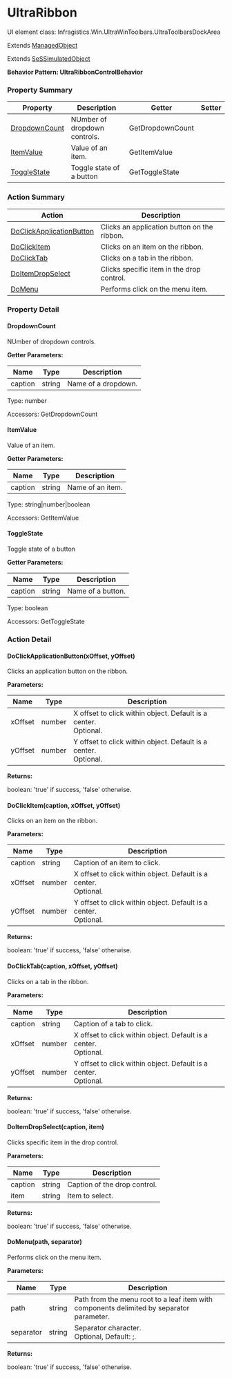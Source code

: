 # UltraRibbon

UI element class: Infragistics.Win.UltraWinToolbars.UltraToolbarsDockArea

Extends [ManagedObject](ManagedObject.md)

Extends [SeSSimulatedObject](SeSSimulatedObject.md)





**Behavior Pattern: UltraRibbonControlBehavior**


<!-- ============================== property summary ========================== -->

	

### Property Summary

| **Property** | **Description** | **Getter** | **Setter** |
| ------------ | --------------- | ---------- | ---------- |
| [DropdownCount](#DropdownCount) | NUmber of dropdown controls. | GetDropdownCount |  |
| [ItemValue](#ItemValue) | Value of an item. | GetItemValue |  |
| [ToggleState](#ToggleState) | Toggle state of a button | GetToggleState |  |



	
<!-- ============================== action summary ========================== -->



### Action Summary

|  **Action** | **Description** | 
| ----------- | --------------- |
|	[DoClickApplicationButton](#DoClickApplicationButton) | Clicks an application button on the ribbon. |
|	[DoClickItem](#DoClickItem) | Clicks on an item on the ribbon. |
|	[DoClickTab](#DoClickTab) | Clicks on a tab in the ribbon. |
|	[DoItemDropSelect](#DoItemDropSelect) | Clicks specific item in the drop control. |
|	[DoMenu](#DoMenu) | Performs click on the menu item. |




<!-- ============================== property detail ========================== -->
	
### Property Detail
		
<a name="DropdownCount"></a>
#### DropdownCount


NUmber of dropdown controls.

			
**Getter Parameters:**

| **Name** | **Type** | **Description** |
| -------- | -------- | --------------- |	
| caption | string | Name of a dropdown. |


	
			
Type: number
			
			
Accessors: GetDropdownCount
			
		
<a name="ItemValue"></a>
#### ItemValue


Value of an item.

			
**Getter Parameters:**

| **Name** | **Type** | **Description** |
| -------- | -------- | --------------- |	
| caption | string | Name of an item. |


	
			
Type: string|number|boolean
			
			
Accessors: GetItemValue
			
		
<a name="ToggleState"></a>
#### ToggleState


Toggle state of a button

			
**Getter Parameters:**

| **Name** | **Type** | **Description** |
| -------- | -------- | --------------- |	
| caption | string | Name of a button. |


	
			
Type: boolean
			
			
Accessors: GetToggleState
			
		
	
	
<!-- ============================== action detail ========================== -->
	
### Action Detail
		
<a name="DoClickApplicationButton"></a>    
#### DoClickApplicationButton(xOffset, yOffset)

Clicks an application button on the ribbon.


**Parameters:**

|	**Name** | **Type** | **Description** |
| ---------- | -------- | --------------- |
| xOffset | number |	X offset to click within object. Default is a center.<br>Optional. |
| yOffset | number |	Y offset to click within object. Default is a center.<br>Optional. |




**Returns:**

boolean: 'true' if success, 'false' otherwise.



<a name="see.also.ultraribbon.doclickapplicationbutton"></a>

<a name="DoClickItem"></a>    
#### DoClickItem(caption, xOffset, yOffset)

Clicks on an item on the ribbon.


**Parameters:**

|	**Name** | **Type** | **Description** |
| ---------- | -------- | --------------- |
| caption | string |	Caption of an item to click. |
| xOffset | number |	X offset to click within object. Default is a center.<br>Optional. |
| yOffset | number |	Y offset to click within object. Default is a center.<br>Optional. |




**Returns:**

boolean: 'true' if success, 'false' otherwise.



<a name="see.also.ultraribbon.doclickitem"></a>

<a name="DoClickTab"></a>    
#### DoClickTab(caption, xOffset, yOffset)

Clicks on a tab in the ribbon.


**Parameters:**

|	**Name** | **Type** | **Description** |
| ---------- | -------- | --------------- |
| caption | string |	Caption of a tab to click. |
| xOffset | number |	X offset to click within object. Default is a center.<br>Optional. |
| yOffset | number |	Y offset to click within object. Default is a center.<br>Optional. |




**Returns:**

boolean: 'true' if success, 'false' otherwise.



<a name="see.also.ultraribbon.doclicktab"></a>

<a name="DoItemDropSelect"></a>    
#### DoItemDropSelect(caption, item)

Clicks specific item in the drop control.


**Parameters:**

|	**Name** | **Type** | **Description** |
| ---------- | -------- | --------------- |
| caption | string |	Caption of the drop control. |
| item | string |	Item to select. |




**Returns:**

boolean: 'true' if success, 'false' otherwise.



<a name="see.also.ultraribbon.doitemdropselect"></a>

<a name="DoMenu"></a>    
#### DoMenu(path, separator)

Performs click on the menu item.


**Parameters:**

|	**Name** | **Type** | **Description** |
| ---------- | -------- | --------------- |
| path | string |	Path from the menu root to a leaf item with components delimited by separator parameter. |
| separator | string |	Separator character.<br>Optional, Default: ;. |




**Returns:**

boolean: 'true' if success, 'false' otherwise.



<a name="see.also.ultraribbon.domenu"></a>

	

